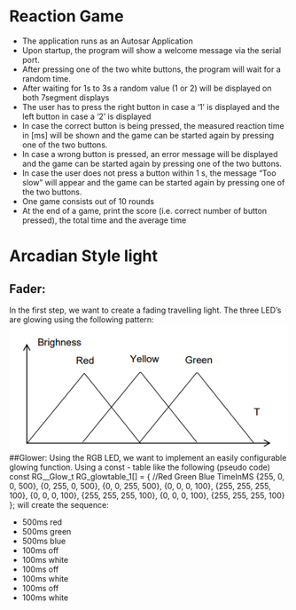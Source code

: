 # Reaction Game
- The application runs as an Autosar Application
- Upon startup, the program will show a welcome message via the serial port.
- After pressing one of the two white buttons, the program will wait for a random time. 
- After waiting for 1s to 3s a random value (1 or 2) will be displayed on both 7segment displays
- The user has to press the right button in case a ‘1’ is displayed and the left button in case a ‘2’ is displayed
- In case the correct button is being pressed, the measured reaction time in [ms] will be shown and the game can be started again by pressing one of the two buttons.
- In case a wrong button is pressed, an error message will be displayed and the game can be started again by pressing one of the two buttons.
- In case the user does not press a button within 1 s, the message “Too slow” will appear and the game can be started again by pressing one of the two buttons.
- One game consists out of 10 rounds
- At the end of a game, print the score (i.e. correct number of button pressed), the total time and the average time
  
# Arcadian Style light
## Fader:
In the first step, we want to create a fading travelling light. The three LED’s are glowing using the following pattern:
![alt text](https://github.com/SreeSamanvithaManoorVadhoolas/ReactionGame/blob/master/fader.png)
##Glower:
Using the RGB LED, we want to implement an easily configurable glowing function. Using a const - table like the following (pseudo code)
const RG__Glow_t RG_glowtable_1[] = {
//Red Green Blue TimeInMS
{255, 0, 0, 500},
{0, 255, 0, 500},
{0, 0, 255, 500},
{0, 0, 0, 100},
{255, 255, 255, 100},
{0, 0, 0, 100},
{255, 255, 255, 100},
{0, 0, 0, 100},
{255, 255, 255, 100}
};
will create the sequence:
- 500ms red
- 500ms green
- 500ms blue
- 100ms off
- 100ms white
- 100ms off
- 100ms white
- 100ms off
- 100ms white
